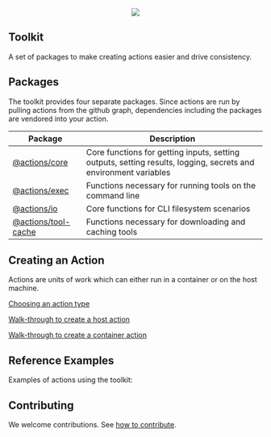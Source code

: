 
<p align="center">
  <img src="res/at-logo.png">
</p>

## Toolkit

A set of packages to make creating actions easier and drive consistency.

## Packages

The toolkit provides four separate packages.  Since actions are run by pulling actions from the github graph, dependencies including the packages are vendored into your action.

| Package | Description |
| ------- | ----------- |
| [@actions/core](packages/core) | Core functions for getting inputs, setting outputs, setting results, logging, secrets and environment variables |
| [@actions/exec](packages/exec) | Functions necessary for running tools on the command line |
| [@actions/io](packages/io) | Core functions for CLI filesystem scenarios |
| [@actions/tool-cache](packages/tool-cache) | Functions necessary for downloading and caching tools |

## Creating an Action

Actions are units of work which can either run in a container or on the host machine.

[Choosing an action type](docs/action-types.md)

[Walk-through to create a host action](docs/node12-action.md)

[Walk-through to create a container action](docs/container-action.md)

## Reference Examples

Examples of actions using the toolkit:

## Contributing

We welcome contributions.  See [how to contribute](docs/contribute.md).